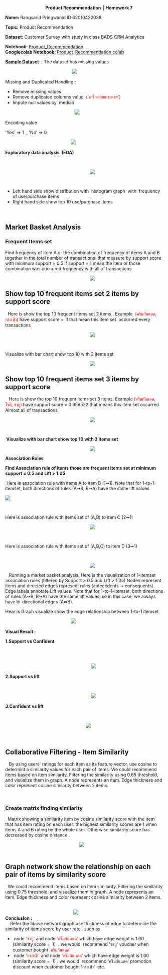 <p style="padding-left: 30px; text-align: center;"><strong>Product Recommendation&nbsp;&nbsp;| Homework 7</strong></p>
<p><strong>Name:&nbsp;</strong>Rangsarid Pringwanid ID 62010422038</p>

<p><strong>Topic:&nbsp;</strong>Product Recommendation</p>
<p><strong>Dataset:&nbsp;</strong>Customer Survey with study in class BADS CRM Analytics</p>
<strong>Notebook:     </strong><a href="https://github.com/rangsarid/BADS7105/blob/main/Homework%2007/Week7_Product_Recommendation.ipynb">Product_Recommendation</a></br>
<strong>Googlecolab Notebook:     </strong><a href="https://colab.research.google.com/drive/1O8r0P2BhA9JDC05VjcntxfKZiTIRKZsZ#scrollTo=mj037kynQXIM">Product_Recommendation colab</a>
<p><strong><span style="text-decoration: underline;">Sample Dataset</span></strong>&nbsp; : The dataset has missing values</p>
<p>&nbsp; &nbsp; &nbsp; &nbsp; &nbsp; &nbsp; &nbsp; &nbsp; &nbsp; &nbsp; &nbsp; &nbsp; &nbsp; &nbsp; &nbsp; &nbsp; &nbsp; &nbsp; &nbsp; &nbsp; &nbsp; &nbsp; &nbsp; &nbsp; &nbsp; &nbsp; &nbsp;&nbsp;<img src="https://github.com/rangsarid/BADS7105/blob/main/Homework%2007/sample_data.png" /></p>
<p>Missing and Duplicated Handling :</p>
<ul>
<li>Remove missing values</li>
<li>Remove duplicated columns value&nbsp; (<span style="color: #ff0000;">'เครื่องย่อยกระดาษ'</span>)</li>
<li>Impute null values by&nbsp; median</li>  
</ul>
<p>&nbsp; &nbsp; &nbsp; &nbsp; &nbsp; &nbsp; &nbsp; &nbsp; &nbsp; &nbsp; &nbsp; &nbsp; &nbsp; &nbsp; &nbsp; &nbsp; &nbsp; &nbsp; &nbsp; &nbsp; &nbsp; &nbsp; &nbsp; &nbsp; &nbsp; &nbsp; &nbsp; &nbsp;&nbsp;<img src="https://github.com/rangsarid/BADS7105/blob/main/Homework%2007/duplicated_values.png" /></p>
<p>Encoding value&nbsp;</p>
<p>'Yes' =&gt; 1&nbsp; , 'No' =&gt; 0&nbsp;</p>
<p>&nbsp;&nbsp; &nbsp; &nbsp; &nbsp; &nbsp; &nbsp; &nbsp; &nbsp; &nbsp; &nbsp; &nbsp; &nbsp; &nbsp; &nbsp; &nbsp; &nbsp; &nbsp; &nbsp; &nbsp; &nbsp; &nbsp; &nbsp; &nbsp; &nbsp; &nbsp; &nbsp;&nbsp;<img src="https://github.com/rangsarid/BADS7105/blob/main/Homework%2007/encode.png" /></p>
<p><strong>Exploratory data analysis &nbsp;(EDA)</strong></p>
<p>&nbsp;</p>
<p style="padding-left: 270px;"><img src="https://github.com/rangsarid/BADS7105/blob/main/Homework%2007/Distribution.png" /></p>
<p style="padding-left: 270px;">&nbsp;</p>
<ul>
<li>Left hand side show distribution with&nbsp; histogram graph&nbsp; with&nbsp; frequency of use/purchase items</li>
<li>Right hand side show top 10&nbsp;use/purchase items</li>
</ul>
<p>&nbsp;</p>
<h2 id="Market-Basket-Analysis">Market Basket Analysis</h2>
<h3 id="Association-rule-&amp;-Frequent-Items-set">Frequent Items set</h3>
<p>Find frequency of Item A or the combination of frequency of items A and B together in the total number of transactions&nbsp;&nbsp;that measure by support score with minimum support = 0.5 if support = 1 mean the item or those combination was ouccured frequency with all of transactions&nbsp;</p>
<p style="padding-left: 270px;"><img src="https://github.com/rangsarid/BADS7105/blob/main/Homework%2007/Top10_support_table.png" /></p>
<h2 id="Show-top-10-frequent-items-set--2-items-by-support-score">Show top 10 frequent items set 2 items by support score</h2>
<p>&nbsp; Here is show the top 10 frequent items set 2 items . Example&nbsp; <span style="color: #ff0000;">(ครีมกันแดด, กระเป๋า)</span> have support score =&nbsp; 1 that mean this item set&nbsp; occurred every transactions</p>
<p style="padding-left: 270px;"><img src="https://github.com/rangsarid/BADS7105/blob/main/Homework%2007/Top10_support_table_len_2.png" /></p>
<p>&nbsp;</p>
<p>Visualize with bar chart show top 10 with 2 items set &nbsp;</p>
<p style="padding-left: 270px;"><img src="https://github.com/rangsarid/BADS7105/blob/main/Homework%2007/Top10_support_len2.png" /></p>
<h2 id="Show-top-10-frequent-item-set--3-items-by-support-score">Show top 10 frequent items set 3 items by support score</h2>
<p>&nbsp; &nbsp;Here is show the top 10 frequent items set 3 items. Example <span style="color: #ff0000;">(ครีมกันแดด, โรตี, ชาบู)</span> have support score =&nbsp;0.956522&nbsp;that means this item set occurred Almost all of transactions</p>
<p style="padding-left: 270px;"><img src="https://github.com/rangsarid/BADS7105/blob/main/Homework%2007/Top10_support_table_len3.png" /></p>
<p>&nbsp;</p>
<p><strong>&nbsp;Visualize with bar chart show top 10 with 3 items set &nbsp;</strong></p>
<p style="padding-left: 270px;"><img src="https://github.com/rangsarid/BADS7105/blob/main/Homework%2007/Top10_support_len3.png" /></p>
<p><strong>Association Rules&nbsp;</strong></p>
<p><strong>Find <strong>Association rule&nbsp;</strong>of items those are frequent&nbsp;<strong>items set at minimum support = 0.5&nbsp;and Lift &gt; 1.05&nbsp;</strong></strong></p>
<p>&nbsp;Here is association rule with items A to item B (1➞1). Note that for 1-to-1-itemset, both directions of rules (A➞B, B➞A) have the same lift values</p>
<p><img src="https://github.com/rangsarid/BADS7105/blob/main/Homework%2007/item_frequent_1_1.png" /></p>
<p>&nbsp;</p>
<p>Here is association rule with items set of (A,B) to item C (2➞1)&nbsp;</p>
<p style="padding-left: 270px;"><img src="https://github.com/rangsarid/BADS7105/blob/main/Homework%2007/item_frequent_2_1.png" /></p>
<p>&nbsp;</p>
<p>Here is association rule with items set of (A,B,C) to item D (3➞1)&nbsp;</p>
<p>&nbsp;</p>
<p style="padding-left: 270px;"><img src="https://github.com/rangsarid/BADS7105/blob/main/Homework%2007/Top10_frequent_3.png" /></p>
<p>&nbsp; &nbsp;Running a market basket analysis. Here is the visualization of 1-itemset association rules (filtered by Support &gt; 0.5 and Lift &gt; 1.05) Nodes represent items and directed edges represent rules (antecedents ➞ consequents). Edge labels annotate Lift values. Note that for 1-to-1-itemset, both directions of rules (A➞B, B➞A) have the same lift values, so in this case, we always have bi-directional edges (A⬌B).</p>
<p>Hear is Graph visualize show the edge relationship between 1-to-1 itemset&nbsp;&nbsp;</p>
<p>&nbsp; &nbsp; &nbsp; &nbsp; &nbsp; &nbsp; &nbsp; &nbsp; &nbsp; &nbsp; &nbsp; &nbsp; &nbsp; &nbsp; &nbsp; &nbsp; &nbsp; &nbsp; &nbsp; &nbsp; &nbsp; &nbsp; &nbsp; &nbsp; &nbsp; &nbsp; &nbsp;<img src="https://github.com/rangsarid/BADS7105/blob/main/Homework%2007/graph_item_1_1_2.png" /></p>
<p><strong>Visual Result :&nbsp;</strong></p>
<p><strong>1.Support vs Confident</strong></p>
<p><br />&nbsp; &nbsp; &nbsp;</p>
<p style="padding-left: 270px;">&nbsp;<img src="https://github.com/rangsarid/BADS7105/blob/main/Homework%2007/Support_vs_confidence.png" />&nbsp; &nbsp; &nbsp; &nbsp; &nbsp; &nbsp; &nbsp; &nbsp; &nbsp; &nbsp; &nbsp; &nbsp; &nbsp; &nbsp; &nbsp; &nbsp;</p>
<p><strong>2.Support vs lift</strong></p>
<p>&nbsp;</p>
<p style="padding-left: 270px;">&nbsp;<img src="https://github.com/rangsarid/BADS7105/blob/main/Homework%2007/Support_vs_lift.png" />&nbsp; &nbsp; &nbsp; &nbsp; &nbsp; &nbsp; &nbsp; &nbsp;</p>
<p><strong>3.Confident vs lift&nbsp;</strong></p>
<p>&nbsp; &nbsp; &nbsp; &nbsp; &nbsp;&nbsp; &nbsp; &nbsp; &nbsp;&nbsp;</p>
<p style="padding-left: 210px;">&nbsp; &nbsp; &nbsp; &nbsp; &nbsp; &nbsp;&nbsp;<img src="https://github.com/rangsarid/BADS7105/blob/main/Homework%2007/lift_VS_confident.png" /></p>
<p>&nbsp;</p>
<h2 id="Collaborative-Filtering---Item-Similarity">Collaborative Filtering - Item Similarity</h2>
<p>&nbsp; &nbsp;By using users' ratings for each item as its feature vector, use cosine to determint a similarity values for each pair of items. We could recommend items based on item similarity. Filtering the similarity using 0.65 threshold, and visualize them in graph. A node represents an item. Edge thickness and color represent cosine similarity between 2 items.</p>
<p>&nbsp;</p>
<div class="cell text_cell unselected rendered" tabindex="2">
<div class="inner_cell">
<div class="text_cell_render rendered_html" dir="ltr" tabindex="-1">
<h3 id="Create-matrix-finding-similarity">Create matrix finding similarity</h3>
</div>
</div>
</div>
<div class="cell text_cell unselected rendered" tabindex="2">
<div class="inner_cell">
<div class="text_cell_render rendered_html" dir="ltr" tabindex="-1">
<p>&nbsp; Matrix showing a similarity item by cosine similarity score with the item that has item rating on each user. the highest similarity scores are 1 when items A and B rating by the whole user .Otherwise similarity score has decreased by cosine distance .</p>
&nbsp; &nbsp; &nbsp; &nbsp; &nbsp; &nbsp; &nbsp; &nbsp; &nbsp; &nbsp; &nbsp; &nbsp; &nbsp; &nbsp; &nbsp; &nbsp; &nbsp; &nbsp; &nbsp; &nbsp; &nbsp; &nbsp; &nbsp; &nbsp; &nbsp; &nbsp; &nbsp; &nbsp; &nbsp; &nbsp;&nbsp;<img src="https://github.com/rangsarid/BADS7105/blob/main/Homework%2007/matrix finding similarity.png" /></div>
<div class="text_cell_render rendered_html" dir="ltr" tabindex="-1">&nbsp;</div>
<div class="text_cell_render rendered_html" dir="ltr" tabindex="-1">
<h2 id="Graph-network-show-the-relationship-on-each-pair-of-items-by-similarity-score">Graph network show the relationship on each pair of items by similarity score</h2>
<p>&nbsp; We could recommend items based on item similarity. Filtering the similarity using 0.75 threshold, and visualize them in graph. A node represents an item. Edge thickness and color represent cosine similarity between 2 items.</p>
&nbsp; &nbsp; &nbsp; &nbsp; &nbsp; &nbsp; &nbsp; &nbsp; &nbsp; &nbsp; &nbsp; &nbsp; &nbsp; &nbsp; &nbsp; &nbsp; &nbsp; &nbsp; &nbsp; &nbsp; &nbsp; &nbsp; &nbsp; &nbsp; &nbsp; &nbsp; &nbsp; &nbsp; &nbsp; &nbsp; &nbsp; &nbsp; &nbsp; &nbsp; &nbsp; &nbsp; &nbsp; &nbsp; &nbsp; &nbsp; &nbsp; &nbsp; &nbsp; &nbsp; &nbsp; &nbsp; &nbsp; &nbsp; &nbsp; &nbsp; &nbsp; &nbsp; &nbsp; &nbsp; &nbsp; &nbsp; &nbsp; &nbsp; &nbsp; &nbsp; &nbsp; &nbsp; &nbsp; &nbsp; &nbsp; &nbsp; &nbsp; &nbsp; &nbsp; &nbsp; &nbsp; &nbsp; &nbsp; &nbsp; &nbsp; &nbsp; &nbsp; &nbsp; &nbsp; &nbsp; &nbsp; &nbsp; &nbsp; &nbsp; &nbsp; &nbsp; &nbsp; &nbsp; &nbsp; &nbsp; &nbsp; &nbsp;<img src="https://github.com/rangsarid/BADS7105/blob/main/Homework%2007/collaborative.png" /></div>
<div class="text_cell_render rendered_html" dir="ltr" tabindex="-1"><strong>Conclusion :</strong></div>
<div class="text_cell_render rendered_html" dir="ltr" tabindex="-1">&nbsp; &nbsp; Refer the above network graph use thickness of edge to determine the similarity of items score by user rate . such as</div>
<ul>
<li class="text_cell_render rendered_html" dir="ltr" tabindex="-1">&nbsp;node <span style="color: #ff0000;">'ซาบู'</span> and node <span style="color: #ff0000;">'ครีมกันเเดด'</span> which have edge weight is 1.00 (similarity score =&nbsp; 1)&nbsp; . we would&nbsp; recommend 'ซาบู' voucher when customer bought <span style="color: #ff0000;">'ครีมกันแดด'&nbsp;</span></li>
<li class="text_cell_render rendered_html" dir="ltr" tabindex="-1">&nbsp;node <span style="color: #ff0000;">'กระเป๋า'</span> and node<span style="color: #ff0000;"> 'ครีมกันเเดด'</span> which have edge weight is 1.00 (similarity score =&nbsp; 1) .&nbsp;we would&nbsp; recommend 'ครีมกันแดด' promotion discount when customer bought 'กระเป๋า'&nbsp; etc.&nbsp;</li>
</ul>
</div>
</div>
